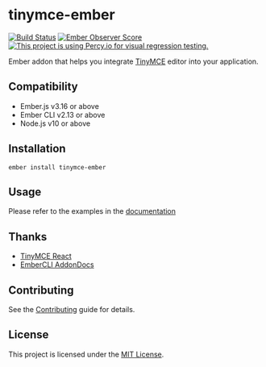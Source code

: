 tinymce-ember
==============================================================================

[![Build Status](https://travis-ci.com/concordnow/tinymce-ember.svg?branch=master)](https://travis-ci.com/concordnow/tinymce-ember)
[![Ember Observer Score](https://emberobserver.com/badges/tinymce-ember.svg)](https://emberobserver.com/addons/tinymce-ember)
[![This project is using Percy.io for visual regression testing.](https://percy.io/static/images/percy-badge.svg)](https://percy.io/concordnow/tinymce-ember)

Ember addon that helps you integrate [TinyMCE](https://www.tiny.cloud/docs/) editor into your application.

Compatibility
------------------------------------------------------------------------------

* Ember.js v3.16 or above
* Ember CLI v2.13 or above
* Node.js v10 or above


Installation
------------------------------------------------------------------------------

```
ember install tinymce-ember
```


Usage
------------------------------------------------------------------------------

Please refer to the examples in the [documentation](https://concordnow.github.io/tinymce-ember)

Thanks
------------------------------------------------------------------------------

* [TinyMCE React](https://github.com/tinymce/tinymce-react)
* [EmberCLI AddonDocs](https://ember-learn.github.io/ember-cli-addon-docs/)

Contributing
------------------------------------------------------------------------------

See the [Contributing](CONTRIBUTING.md) guide for details.


License
------------------------------------------------------------------------------

This project is licensed under the [MIT License](LICENSE.md).
